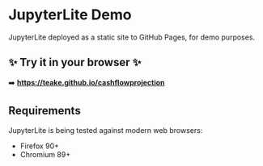 # JupyterLite Demo

JupyterLite deployed as a static site to GitHub Pages, for demo purposes.

## ✨ Try it in your browser ✨

➡️ **https://teake.github.io/cashflowprojection**

## Requirements

JupyterLite is being tested against modern web browsers:

- Firefox 90+
- Chromium 89+
